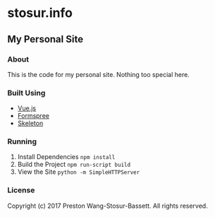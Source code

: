 # stosur.info
My Personal Site
----

### __About__
This is the code for my personal site. Nothing too special here.

### __Built Using__
- [Vue.js](https://vuejs.org/)
- [Formspree](https://formspree.io/)
- [Skeleton](http://getskeleton.com/)

### __Running__
1. Install Dependencies `npm install`
2. Build the Project `npm run-script build`
3. View the Site `python -m SimpleHTTPServer`

### __License__
Copyright (c) 2017 Preston Wang-Stosur-Bassett. All rights reserved.
